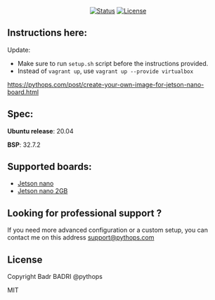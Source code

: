 <div align="center">

[![Status](https://img.shields.io/badge/status-active-success.svg)]()
[![License](https://img.shields.io/badge/license-MIT-blue)]()
</div>

## Instructions here:

Update:

* Make sure to run `setup.sh` script before the instructions provided.
* Instead of `vagrant up`, use `vagrant up --provide virtualbox`

https://pythops.com/post/create-your-own-image-for-jetson-nano-board.html

## Spec:
**Ubuntu release**: 20.04

**BSP**: 32.7.2

## Supported boards:
- [Jetson nano](https://developer.nvidia.com/embedded/jetson-nano-developer-kit)
- [Jetson nano 2GB](https://developer.nvidia.com/embedded/jetson-nano-2gb-developer-kit)

## Looking for professional support ?
If you need more advanced configuration or a custom setup, you can contact me on this address support@pythops.com

## License
Copyright Badr BADRI @pythops

MIT
